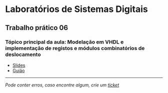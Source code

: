 # Laboratórios de Sistemas Digitais
## Trabalho prático 06
### Tópico principal da aula: Modelação em VHDL e implementação de registos e módulos combinatórios de deslocamento

* [Slides](https://github.com/TiagoRG/uaveiro-leci/blob/master/1ano/2semestre/lsd/slides/LSD_2022-23_AulaTP06.pdf)
* [Guião](https://github.com/TiagoRG/uaveiro-leci/blob/master/1ano/2semestre/lsd/pratica03/LSD_2022-23_TrabPrat06.pdf)

---
*Pode conter erros, caso encontre algum, crie um* [*ticket*](https://github.com/TiagoRG/uaveiro-leci/issues/new)
